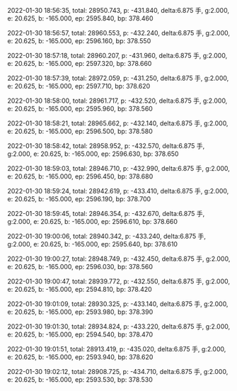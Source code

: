 2022-01-30 18:56:35, total: 28950.743, p: -431.840, delta:6.875 手, g:2.000, e: 20.625, b: -165.000, ep: 2595.840, bp: 378.460

2022-01-30 18:56:57, total: 28960.553, p: -432.240, delta:6.875 手, g:2.000, e: 20.625, b: -165.000, ep: 2596.160, bp: 378.550

2022-01-30 18:57:18, total: 28960.207, p: -431.960, delta:6.875 手, g:2.000, e: 20.625, b: -165.000, ep: 2597.320, bp: 378.660

2022-01-30 18:57:39, total: 28972.059, p: -431.250, delta:6.875 手, g:2.000, e: 20.625, b: -165.000, ep: 2597.710, bp: 378.620

2022-01-30 18:58:00, total: 28961.717, p: -432.520, delta:6.875 手, g:2.000, e: 20.625, b: -165.000, ep: 2595.960, bp: 378.560

2022-01-30 18:58:21, total: 28965.662, p: -432.140, delta:6.875 手, g:2.000, e: 20.625, b: -165.000, ep: 2596.500, bp: 378.580

2022-01-30 18:58:42, total: 28958.952, p: -432.570, delta:6.875 手, g:2.000, e: 20.625, b: -165.000, ep: 2596.630, bp: 378.650

2022-01-30 18:59:03, total: 28946.710, p: -432.990, delta:6.875 手, g:2.000, e: 20.625, b: -165.000, ep: 2596.450, bp: 378.680

2022-01-30 18:59:24, total: 28942.619, p: -433.410, delta:6.875 手, g:2.000, e: 20.625, b: -165.000, ep: 2596.190, bp: 378.700

2022-01-30 18:59:45, total: 28946.354, p: -432.670, delta:6.875 手, g:2.000, e: 20.625, b: -165.000, ep: 2596.610, bp: 378.660

2022-01-30 19:00:06, total: 28940.342, p: -433.240, delta:6.875 手, g:2.000, e: 20.625, b: -165.000, ep: 2595.640, bp: 378.610

2022-01-30 19:00:27, total: 28948.749, p: -432.450, delta:6.875 手, g:2.000, e: 20.625, b: -165.000, ep: 2596.030, bp: 378.560

2022-01-30 19:00:47, total: 28939.772, p: -432.550, delta:6.875 手, g:2.000, e: 20.625, b: -165.000, ep: 2594.810, bp: 378.420

2022-01-30 19:01:09, total: 28930.325, p: -433.140, delta:6.875 手, g:2.000, e: 20.625, b: -165.000, ep: 2593.980, bp: 378.390

2022-01-30 19:01:30, total: 28934.824, p: -433.220, delta:6.875 手, g:2.000, e: 20.625, b: -165.000, ep: 2594.540, bp: 378.470

2022-01-30 19:01:51, total: 28913.419, p: -435.020, delta:6.875 手, g:2.000, e: 20.625, b: -165.000, ep: 2593.940, bp: 378.620

2022-01-30 19:02:12, total: 28908.725, p: -434.710, delta:6.875 手, g:2.000, e: 20.625, b: -165.000, ep: 2593.530, bp: 378.530